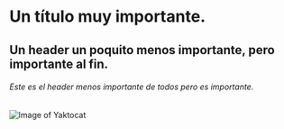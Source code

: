# Un título muy importante.
## Un header un poquito menos importante, pero importante al fin.
###### Este es el header menos importante de todos pero es importante.

![Image of Yaktocat](https://octodex.github.com/images/yaktocat.png)
